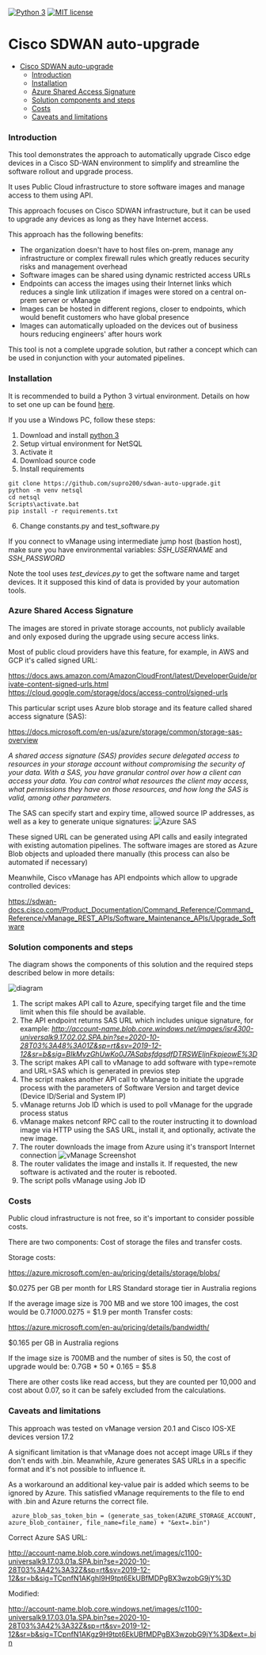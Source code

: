 [![Python 3](https://img.shields.io/badge/python-3.7%20%7C%203.8-blue)](https://www.python.org/downloads/)
[![MIT license](https://img.shields.io/badge/License-MIT-green.svg)](https://lbesson.mit-license.org/)

# Cisco SDWAN auto-upgrade

- [Cisco SDWAN auto-upgrade](#cisco-sdwan-auto-upgrade)
    + [Introduction](#introduction)
    + [Installation](#installation)
    + [Azure Shared Access Signature](#azure-shared-access-signature)
    + [Solution components and steps](#solution-components-and-steps)
    + [Costs](#costs)
    + [Caveats and limitations](#caveats-and-limitations)
    
### Introduction

This tool demonstrates the approach to automatically upgrade Cisco edge devices in a Cisco SD-WAN environment to simplify and streamline the software rollout and upgrade process.

It uses Public Cloud infrastructure to store software images and manage access to them using API.

This approach focuses on Cisco SDWAN infrastructure, but it can be used to upgrade any devices as long as they have Internet access.

This approach has the following benefits:

* The organization doesn't have to host files on-prem, manage any infrastructure or complex firewall rules which greatly reduces security risks and management overhead
* Software images can be shared using dynamic restricted access URLs
* Endpoints can access the images using their Internet links which reduces a single link utilization if images were stored on a central on-prem server or vManage
* Images can be hosted in different regions, closer to endpoints, which would benefit customers who have global presence
* Images can automatically uploaded on the devices out of business hours reducing engineers' after hours work

This tool is not a complete upgrade solution, but rather a concept which can be used in conjunction with your automated pipelines.

### Installation

It is recommended to build a Python 3 virtual environment. 
Details on how to set one up can be found [here](https://docs.python.org/3/library/venv.html). 

If you use a Windows PC, follow these steps:
1. Download and install [python 3](https://www.python.org/downloads/)
2. Setup virtual environment for NetSQL
3. Activate it
4. Download source code
5. Install requirements
```
git clone https://github.com/supro200/sdwan-auto-upgrade.git
python -m venv netsql
cd netsql
Scripts\activate.bat
pip install -r requirements.txt
```
6. Change constants.py and test_software.py

If you connect to vManage using intermediate jump host (bastion host), make sure you have environmental variables: *SSH_USERNAME* and *SSH_PASSWORD*

Note the tool uses *test_devices.py* to get the software name and target devices.
It it supposed this kind of data is provided by your automation tools.

### Azure Shared Access Signature

The images are stored in private storage accounts, not publicly available and only exposed during the upgrade using secure access links.

Most of public cloud providers have this feature, for example, in AWS and GCP it's called signed URL:

https://docs.aws.amazon.com/AmazonCloudFront/latest/DeveloperGuide/private-content-signed-urls.html
https://cloud.google.com/storage/docs/access-control/signed-urls

This particular script uses Azure blob storage and its feature called shared access signature (SAS):

https://docs.microsoft.com/en-us/azure/storage/common/storage-sas-overview

_A shared access signature (SAS) provides secure delegated access to resources in your storage account without compromising the security of your data. With a SAS, you have granular control over how a client can access your data. You can control what resources the client may access, what permissions they have on those resources, and how long the SAS is valid, among other parameters._

The SAS can specify start and expiry time, allowed source IP addresses, as well as a key to generate unique signatures:
![Azure SAS](img/azure_sas_generate.png)

These signed URL can be generated using API calls and easily integrated with existing automation pipelines.
The software images are stored as Azure Blob objects and uploaded there manually (this process can also be automated if necessary)

Meanwhile, Cisco vManage has API endpoints which allow to upgrade controlled devices:

https://sdwan-docs.cisco.com/Product_Documentation/Command_Reference/Command_Reference/vManage_REST_APIs/Software_Maintenance_APIs/Upgrade_Software

### Solution components and steps

The diagram shows the components of this solution and the required steps described below in more details:

![diagram](img/cisco-sdwan-auto-upgrade-diagram.jpg)
1. The script makes API call to Azure, specifying target file and the time limit when this file should be available.
2. The API endpoint returns SAS URL which includes unique signature, for example: _http://account-name.blob.core.windows.net/images/isr4300-universalk9.17.02.02.SPA.bin?se=2020-10-28T03%3A48%3A01Z&sp=rt&sv=2019-12-12&sr=b&sig=BIkMvzGhUwKo0J7ASabsfdgsdfDTRSWEljnFkpjeowE%3D_
3. The script makes API call to vManage to add software with type=remote and URL=SAS which is generated in previos step
4. The script makes another API call to vManage to initiate the upgrade process with the parameters of Software Version and target device (Device ID/Serial and System IP)
5. vManage returns Job ID which is used to poll vManage for the upgrade process status
6. vManage makes netconf RPC call to the router instructing it to download image via HTTP using the SAS URL, install it, and optionally, activate the new image.
7. The router downloads the image from Azure using it's transport Internet connection
![vManage Screenshot](img/vmanage_screenshot.png)
8. The router validates the image and installs it. If requested, the new software is activated and the router is rebooted.
9. The script polls vManage using Job ID 


### Costs

Public cloud infrastructure is not free, so it's important to consider possible costs.

There are two components: Cost of storage the files and transfer costs.


Storage costs:

https://azure.microsoft.com/en-au/pricing/details/storage/blobs/

$0.0275 per GB per month for LRS Standard storage tier in Australia regions

If the average image size is 700 MB and we store 100 images, the cost would be 0.7*100*0.0275 = $1.9 per month
Transfer costs:

https://azure.microsoft.com/en-au/pricing/details/bandwidth/

$0.165 per GB in Australia regions

If the image size is 700MB and the number of sites is 50, the cost of upgrade would be: 0.7GB * 50 * 0.165 = $5.8

There are other costs like read access, but they are counted per 10,000 and cost about 0.07, so it can be safely excluded from the calculations.


### Caveats and limitations

This approach was tested on vManage version 20.1 and Cisco IOS-XE devices version 17.2

A significant limitation is that vManage does not accept image URLs if they don't ends with .bin. Meanwhile, Azure generates SAS URLs in a specific format and it's not possible to influence it.

As a workaround an additional key-value pair is added which seems to be ignored by Azure. This satisfied vManage requirements to the file to end with .bin and Azure returns the correct file.

     azure_blob_sas_token_bin = (generate_sas_token(AZURE_STORAGE_ACCOUNT, azure_blob_container, file_name=file_name) + "&ext=.bin")

Correct Azure SAS URL:

http://account-name.blob.core.windows.net/images/c1100-universalk9.17.03.01a.SPA.bin?se=2020-10-28T03%3A42%3A32Z&sp=rt&sv=2019-12-12&sr=b&sig=TCpnfN1AKghI9H9tpt6EkUBfMDPgBX3wzobG9jY%3D

Modified:

http://account-name.blob.core.windows.net/images/c1100-universalk9.17.03.01a.SPA.bin?se=2020-10-28T03%3A42%3A32Z&sp=rt&sv=2019-12-12&sr=b&sig=TCpnfN1AKgz9H9tpt6EkUBfMDPgBX3wzobG9jY%3D&ext=.bin
